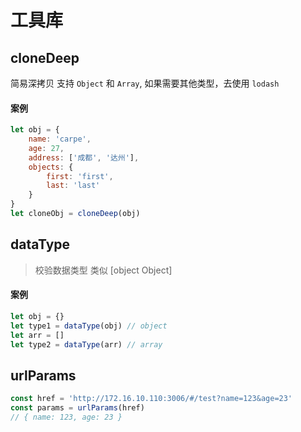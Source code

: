 # 工具库

## cloneDeep

简易深拷贝 支持 `Object` 和 `Array`, 如果需要其他类型，去使用 `lodash`

#### 案例

```js
let obj = {
    name: 'carpe',
    age: 27,
    address: ['成都', '达州'],
    objects: {
        first: 'first',
        last: 'last'
    }
}
let cloneObj = cloneDeep(obj)
```

## dataType

> 校验数据类型 类似 [object Object]

#### 案例

```js
let obj = {}
let type1 = dataType(obj) // object
let arr = []
let type2 = dataType(arr) // array
```
## urlParams

```js
const href = 'http://172.16.10.110:3006/#/test?name=123&age=23'
const params = urlParams(href)
// { name: 123, age: 23 }
```

